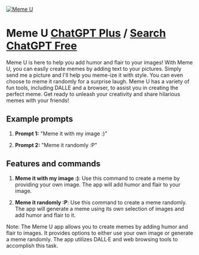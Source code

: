 
[![Meme U](https://files.oaiusercontent.com/file-WZqmiZl7yxFszxu8L1hdU7k6?se=2123-10-18T02%3A46%3A12Z&sp=r&sv=2021-08-06&sr=b&rscc=max-age%3D31536000%2C%20immutable&rscd=attachment%3B%20filename%3D6110293b-e230-4f3f-962f-0f20bc04e4e4.png&sig=owOu%2BpVf2eEzt4p/Ke8yRaqGSNER%2BsUmxnXxxYUSBS4%3D)](https://chat.openai.com/g/g-nK3aRrVe7-meme-u)

# Meme U [ChatGPT Plus](https://chat.openai.com/g/g-nK3aRrVe7-meme-u) / [Search ChatGPT Free](https://gptcall.net/index.html#/?search=Meme%20U)

Meme U is here to help you add humor and flair to your images! With Meme U, you can easily create memes by adding text to your pictures. Simply send me a picture and I'll help you meme-ize it with style. You can even choose to meme it randomly for a surprise laugh. Meme U has a variety of fun tools, including DALLE and a browser, to assist you in creating the perfect meme. Get ready to unleash your creativity and share hilarious memes with your friends!

## Example prompts

1. **Prompt 1:** "Meme it with my image :)"

2. **Prompt 2:** "Meme it randomly :P"


## Features and commands

1. **Meme it with my image :)**: Use this command to create a meme by providing your own image. The app will add humor and flair to your image.

2. **Meme it randomly :P**: Use this command to create a meme randomly. The app will generate a meme using its own selection of images and add humor and flair to it.

Note: The Meme U app allows you to create memes by adding humor and flair to images. It provides options to either use your own image or generate a meme randomly. The app utilizes DALL·E and web browsing tools to accomplish this task.


